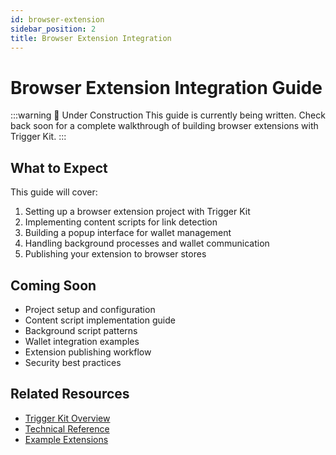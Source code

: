 ```yaml
---
id: browser-extension
sidebar_position: 2
title: Browser Extension Integration
---
```


# Browser Extension Integration Guide

:::warning 🚧 Under Construction
This guide is currently being written. Check back soon for a complete walkthrough of building browser extensions with Trigger Kit.
:::

## What to Expect

This guide will cover:

1. Setting up a browser extension project with Trigger Kit
2. Implementing content scripts for link detection
3. Building a popup interface for wallet management
4. Handling background processes and wallet communication
5. Publishing your extension to browser stores

## Coming Soon

- Project setup and configuration
- Content script implementation guide
- Background script patterns
- Wallet integration examples
- Extension publishing workflow
- Security best practices

## Related Resources

- [Trigger Kit Overview](../overview.md)
- [Technical Reference](../reference/overview.md)
- [Example Extensions](https://github.com/SherryLabs/trigger-kit-examples) 